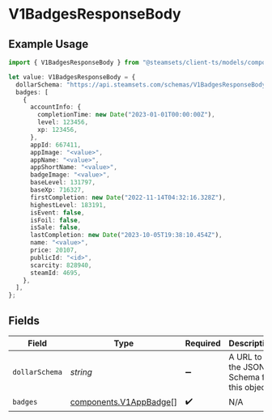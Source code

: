 # V1BadgesResponseBody

## Example Usage

```typescript
import { V1BadgesResponseBody } from "@steamsets/client-ts/models/components";

let value: V1BadgesResponseBody = {
  dollarSchema: "https://api.steamsets.com/schemas/V1BadgesResponseBody.json",
  badges: [
    {
      accountInfo: {
        completionTime: new Date("2023-01-01T00:00:00Z"),
        level: 123456,
        xp: 123456,
      },
      appId: 667411,
      appImage: "<value>",
      appName: "<value>",
      appShortName: "<value>",
      badgeImage: "<value>",
      baseLevel: 131797,
      baseXp: 716327,
      firstCompletion: new Date("2022-11-14T04:32:16.328Z"),
      highestLevel: 183191,
      isEvent: false,
      isFoil: false,
      isSale: false,
      lastCompletion: new Date("2023-10-05T19:38:10.454Z"),
      name: "<value>",
      price: 20107,
      publicId: "<id>",
      scarcity: 828940,
      steamId: 4695,
    },
  ],
};
```

## Fields

| Field                                                            | Type                                                             | Required                                                         | Description                                                      | Example                                                          |
| ---------------------------------------------------------------- | ---------------------------------------------------------------- | ---------------------------------------------------------------- | ---------------------------------------------------------------- | ---------------------------------------------------------------- |
| `dollarSchema`                                                   | *string*                                                         | :heavy_minus_sign:                                               | A URL to the JSON Schema for this object.                        | https://api.steamsets.com/schemas/V1BadgesResponseBody.json      |
| `badges`                                                         | [components.V1AppBadge](../../models/components/v1appbadge.md)[] | :heavy_check_mark:                                               | N/A                                                              |                                                                  |